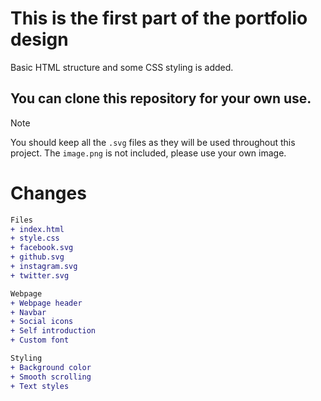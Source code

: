 # This is the first part of the portfolio design
Basic HTML structure and some CSS styling is added.
## You can clone this repository for your own use.

> [!NOTE]
> You should keep all the `.svg` files as they will be used throughout this project.
> The `image.png` is not included, please use your own image.

# Changes
```diff
Files
+ index.html
+ style.css
+ facebook.svg
+ github.svg
+ instagram.svg
+ twitter.svg

Webpage
+ Webpage header
+ Navbar
+ Social icons
+ Self introduction
+ Custom font

Styling
+ Background color
+ Smooth scrolling
+ Text styles
```